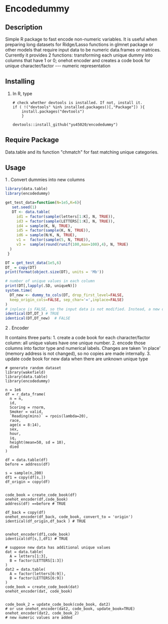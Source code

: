 # Encodedummy

## Description
Simple R package to fast encode non-numeric variables. It is useful when preparing long datasets for Ridge/Lasso functions in glmnet package or other models that require input data to be numeric data.frames or matrices. Currently it provides 2 functions: transforming each unique dummy into columns that have 1 or 0; onehot encoder and creates a code book for unique character/factor --- numeric representation 

## Installing

1. In R, type 
    ```
    # check whether devtools is installed. If not, install it. 
    if ( !("devtools" %in% installed.packages()[,"Package"]) ){ 
        install.packages("devtools")
        }

    devtools::install_github("yu45020/encodedummy")
    ```

## Require Package
Data.table and its function "chmatch" for fast matching unique categories.


## Usage

1 . Convert dummies into new columns
``` R 
library(data.table)
library(encodedummy)

get_test_data=function(N=1e5,K=6){
   set.seed(1)
   DT <- data.table(
     id1 = factor(sample(letters[1:K], N, TRUE)),
     id3 = factor(sample(LETTERS[1:K], N, TRUE)),
     id4 = sample(K, N, TRUE),
     id5 = factor(sample(K, N, TRUE)),
     id6 = sample(N/K, N, TRUE),
     v1 =  factor(sample(5, N, TRUE)),
     v3 =  sample(round(runif(100,max=100),4), N, TRUE)
  )
 }

DT = get_test_data(1e5,6)
DT_ = copy(DT)
print(format(object.size(DT), units = 'Mb'))

# number of unique values in each column
print(DT[,lapply(.SD, uniqueN)])
system.time(
  DT_new <- dummy_to_cols(DT, drop_first_level=FALSE, 
  keep_origin_cols=FALSE, sep_char='=',inplace=FALSE)
)
# inplace is FALSE, so the input data is not modified. Instead, a new object is created.
identical(DT,DT_) # TRUE
identical(DT,DT_new)  # FALSE
```
2 . Encoder

It contains three parts:
    1. create a code book for each character/factor column: all unique values have one unique number.
    2. encode those columns into factor type and numerical labels. Changes are taken 'in place' (memory address is not changed), so no copies are made internally.
    3. update code book for new data when there are unknown unique type
```
# generate random dataset
library(wakefield)
library(data.table)
library(encodedummy)

n = 1e6
df = r_data_frame(
  n = n,
  id,
  Scoring = rnorm,
  Smoker = valid,
  `Reading(mins)` = rpois(lambda=20),
  race,
  age(x = 8:14),
  sex,
  hour,
  iq,
  height(mean=50, sd = 10),
  died
)

df = data.table(df)
before = address(df)

s = sample(n,200)
df1 = copy(df[s,])
df_origin = copy(df)


code_book = create_code_book(df)
onehot_encoder(df,code_book)
address(df) ==before # TRUE

df_back = copy(df)
onehot_encoder(df_back, code_book, convert_to = 'origin')
identical(df_origin,df_back ) # TRUE


onehot_encoder(df1,code_book)
identical(df[s,],df1) # TRUE

# suppose new data has additional unique values
dat = data.table(
  A = letters[1:3],
  B = factor(LETTERS[1:3])
)
dat2 = data.table(
  A = factor(letters[6:9]),
  B = factor(LETTERS[6:9])
)
code_book = create_code_book(dat)
onehot_encoder(dat, code_book)


code_book_2 = update_code_book(code_book, dat2)
# or use onehot_encoder(dat2, code_book, update_book=TRUE)
onehot_encoder(dat2, code_book_2)
# new numeric values are added

```
